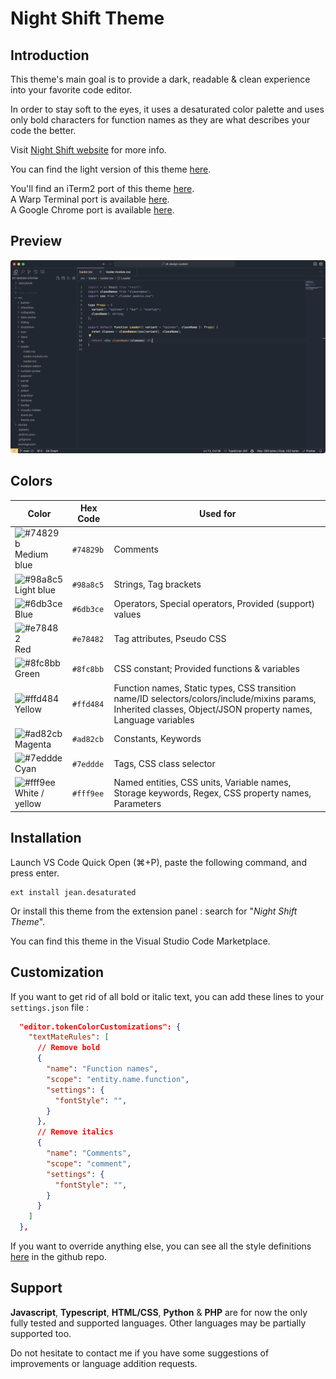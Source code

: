 # Night Shift Theme

## Introduction

This theme's main goal is to provide a dark, readable & clean experience into your favorite code editor.

In order to stay soft to the eyes, it uses a desaturated color palette and uses only bold characters for function names as they are what describes your code the better.

Visit [Night Shift website](https://www.jeantinland.com/toolbox/night-shift-theme/) for more info.

You can find the light version of this theme [here](https://marketplace.visualstudio.com/items?itemName=jean.day-shift-theme).

You'll find an iTerm2 port of this theme [here](https://github.com/Jean-Tinland/iTerm2-theme-desaturated).\
A Warp Terminal port is available [here](https://github.com/Jean-Tinland/warp-night-shift-theme).\
A Google Chrome port is available [here](https://github.com/Jean-Tinland/chrome-theme-desaturated).

## Preview

![.tsx preview](./assets/preview.png)

## Colors

| Color                                                                                | Hex Code  | Used for                                                                                                                                                       |
| ------------------------------------------------------------------------------------ | --------- | -------------------------------------------------------------------------------------------------------------------------------------------------------------- |
| ![#74829b](https://placeholder.valraiso.net/15x15?bg=74829b&text=%20) Medium blue    | `#74829b` | Comments                                                                                                                                                       |
| ![#98a8c5](https://placeholder.valraiso.net/15x15?bg=98a8c5&text=%20) Light blue     | `#98a8c5` | Strings, Tag brackets                                                                                                                                          |
| ![#6db3ce](https://placeholder.valraiso.net/15x15?bg=6db3ce&text=%20) Blue           | `#6db3ce` | Operators, Special operators, Provided (support) values                                                                                                        |
| ![#e78482](https://placeholder.valraiso.net/15x15?bg=e78482&text=%20) Red            | `#e78482` | Tag attributes, Pseudo CSS                                                                                                                                     |
| ![#8fc8bb](https://placeholder.valraiso.net/15x15?bg=8fc8bb&text=%20) Green          | `#8fc8bb` | CSS constant; Provided functions & variables                                                                                                                   |
| ![#ffd484](https://placeholder.valraiso.net/15x15?bg=ffd484&text=%20) Yellow         | `#ffd484` | Function names, Static types, CSS transition name/ID selectors/colors/include/mixins params, Inherited classes, Object/JSON property names, Language variables |
| ![#ad82cb](https://placeholder.valraiso.net/15x15?bg=ad82cb&text=%20) Magenta        | `#ad82cb` | Constants, Keywords                                                                                                                                            |
| ![#7eddde](https://placeholder.valraiso.net/15x15?bg=7eddde&text=%20) Cyan           | `#7eddde` | Tags, CSS class selector                                                                                                                                       |
| ![#fff9ee](https://placeholder.valraiso.net/15x15?bg=fff9ee&text=%20) White / yellow | `#fff9ee` | Named entities, CSS units, Variable names, Storage keywords, Regex, CSS property names, Parameters                                                             |

## Installation

Launch VS Code Quick Open (⌘+P), paste the following command, and press enter.

```
ext install jean.desaturated
```

Or install this theme from the extension panel : search for "_Night Shift Theme_".

You can find this theme in the Visual Studio Code Marketplace.

## Customization

If you want to get rid of all bold or italic text, you can add these lines to your `settings.json` file :

```json
  "editor.tokenColorCustomizations": {
    "textMateRules": [
      // Remove bold
      {
        "name": "Function names",
        "scope": "entity.name.function",
        "settings": {
          "fontStyle": "",
        }
      },
      // Remove italics
      {
        "name": "Comments",
        "scope": "comment",
        "settings": {
          "fontStyle": "",
        }
      }
    ]
  },
```

If you want to override anything else, you can see all the style definitions [here](https://github.com/Jean-Tinland/vscode-theme-night-shift/blob/master/themes/color-theme.json#L175C19-L175C19) in the github repo.

## Support

**Javascript**, **Typescript**, **HTML/CSS**, **Python** & **PHP** are for now the only fully tested and supported languages. Other languages may be partially supported too.

Do not hesitate to contact me if you have some suggestions of improvements or language addition requests.
